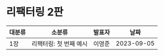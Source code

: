 # 리팩터링 2판

| 대분류 | 소분류                 | 발표자 | 날짜       |
| ------ | ---------------------- | ------ | ---------- |
| 1장    | 리팩터링: 첫 번째 예시 | 이영준 | 2023-09-05 |
